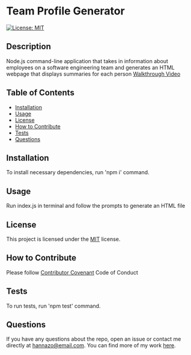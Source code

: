 # Team Profile Generator

[![License: MIT](https://img.shields.io/badge/License-MIT-yellow.svg)](https://opensource.org/licenses/MIT)
  
## Description
  
Node.js command-line application that takes in information about employees on a software engineering team and generates an HTML webpage that displays summaries for each person
[Walkthrough Video](https://drive.google.com/file/d/1WgeDENWEonkTlPeuDbhU7F4D_X1nH7w1/view)
  
## Table of Contents

- [Installation](#installation)
- [Usage](#usage)
- [License](#license)
- [How to Contribute](#how-to-contribute)
- [Tests](#tests)
- [Questions](#questions)
  
## Installation
  
To install necessary dependencies, run 'npm i' command.
  
## Usage
  
Run index.js in terminal and follow the prompts to generate an HTML file 
  
## License
    
This project is licensed under the [MIT](https://opensource.org/licenses/MIT) license.
  
## How to Contribute
  
Please follow [Contributor Covenant](https://www.contributor-covenant.org/) Code of Conduct
  
## Tests
  
To run tests, run 'npm test' command.
  
## Questions
  
If you have any questions about the repo, open an issue or contact me directly at hannazo@email.com. You can find more of my work [here](https://github.com/hannazo).